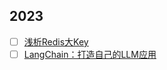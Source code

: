 ## 2023

- [ ] [浅析Redis大Key](https://mp.weixin.qq.com/s/T_3fHbyv74FEB5KLzV-A0w)
- [ ] [LangChain：打造自己的LLM应用](https://mp.weixin.qq.com/s/AYUsxgUFfO7bSNP6OQ945Q)
